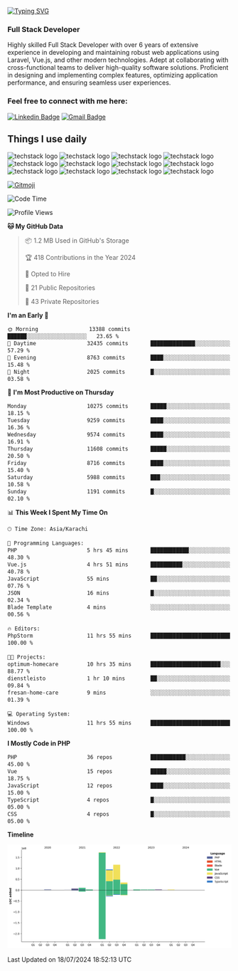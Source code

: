 [![Typing SVG](https://readme-typing-svg.demolab.com?font=Permanent+Marker&size=31&pause=1000&color=00A11F&center=true&random=false&width=435&lines=Hi+%F0%9F%91%8B%2C+I'm+Waheed+Sindhani)](https://git.io/typing-svg)
### Full Stack Developer
Highly skilled Full Stack Developer with over 6 years of extensive experience in developing and maintaining robust web applications using Laravel, Vue.js, and other modern technologies. Adept at collaborating with cross-functional teams to deliver high-quality software solutions. Proficient in designing and implementing complex features, optimizing application performance, and ensuring seamless user experiences. 

### Feel free to connect with me here:

[![Linkedin Badge](https://img.shields.io/badge/-waheedsindhani-blue?style=flat-square&logo=Linkedin&logoColor=white&link=https://www.linkedin.com/in/waheed-sindhani/)](https://www.linkedin.com/in/waheed-sindhani/)
[![Gmail Badge](https://img.shields.io/badge/-waheed.eliccs@gmail.com-c14438?style=flat-square&logo=Gmail&logoColor=white&link=mailto:waheed.eliccs@gmail.com)](mailto:waheed.eliccs@gmail.com)

## Things I use daily
![techstack logo](https://readme-components.vercel.app/api?component=logo&logo=react&text=false&animation=spin&fill=000000&svgfill=2d79c7)
![techstack logo](https://readme-components.vercel.app/api?component=logo&logo=vue.js&text=false&fill=000000&svgfill=4FC08D)
![techstack logo](https://readme-components.vercel.app/api?component=logo&logo=laravel&text=false&fill=000000&svgfill=FF2D20)
![techstack logo](https://readme-components.vercel.app/api?component=logo&logo=javascript&text=false&fill=000000&svgfill=F7DF1E)
![techstack logo](https://readme-components.vercel.app/api?component=logo&logo=mysql&text=false&fill=000000&svgfill=4479A1)
![techstack logo](https://readme-components.vercel.app/api?component=logo&logo=quasar&text=false&svgfill=050A14&fill=ffffaa&animation=spin)
![techstack logo](https://readme-components.vercel.app/api?component=logo&logo=typescript&text=false&fill=000000&svgfill=3178C6)
![techstack logo](https://readme-components.vercel.app/api?component=logo&logo=node.js&text=false&fill=000000&svgfill=5FA04E)
![techstack logo](https://readme-components.vercel.app/api?component=logo&logo=tailwindcss&text=false&fill=000000&svgfill=06B6D4)
![techstack logo](https://readme-components.vercel.app/api?component=logo&logo=docker&text=false&fill=000000&svgfill=2496ED)
![techstack logo](https://readme-components.vercel.app/api?component=logo&logo=linux&text=false&fill=000000&svgfill=FCC624)
![techstack logo](https://readme-components.vercel.app/api?component=logo&logo=amazonaws&text=false&fill=000000&svgfill=232F3E)



<!--
**Sindhani/sindhani** is a ✨ _special_ ✨ repository because its `README.md` (this file) appears on your GitHub profile.

Here are some ideas to get you started:

- 🔭 I’m currently working on ...
- 🌱 I’m currently learning ...
- 👯 I’m looking to collaborate on ...
- 🤔 I’m looking for help with ...
- 💬 Ask me about ...
- 📫 How to reach me: ...
- 😄 Pronouns: ...
- ⚡ Fun fact: ...
-->
<a href="https://gitmoji.dev">
  <img
    src="https://img.shields.io/badge/gitmoji-%20😜%20😍-FFDD67.svg?style=flat-square"
    alt="Gitmoji"
  />
</a>

<!--START_SECTION:waka-->
![Code Time](http://img.shields.io/badge/Code%20Time-190%20hrs%2021%20mins-blue)

![Profile Views](http://img.shields.io/badge/Profile%20Views-2-blue)

**🐱 My GitHub Data** 

> 📦 1.2 MB Used in GitHub's Storage 
 > 
> 🏆 418 Contributions in the Year 2024
 > 
> 💼 Opted to Hire
 > 
> 📜 21 Public Repositories 
 > 
> 🔑 43 Private Repositories 
 > 
**I'm an Early 🐤** 

```text
🌞 Morning                13388 commits       ██████░░░░░░░░░░░░░░░░░░░   23.65 % 
🌆 Daytime                32435 commits       ██████████████░░░░░░░░░░░   57.29 % 
🌃 Evening                8763 commits        ████░░░░░░░░░░░░░░░░░░░░░   15.48 % 
🌙 Night                  2025 commits        █░░░░░░░░░░░░░░░░░░░░░░░░   03.58 % 
```
📅 **I'm Most Productive on Thursday** 

```text
Monday                   10275 commits       █████░░░░░░░░░░░░░░░░░░░░   18.15 % 
Tuesday                  9259 commits        ████░░░░░░░░░░░░░░░░░░░░░   16.36 % 
Wednesday                9574 commits        ████░░░░░░░░░░░░░░░░░░░░░   16.91 % 
Thursday                 11608 commits       █████░░░░░░░░░░░░░░░░░░░░   20.50 % 
Friday                   8716 commits        ████░░░░░░░░░░░░░░░░░░░░░   15.40 % 
Saturday                 5988 commits        ███░░░░░░░░░░░░░░░░░░░░░░   10.58 % 
Sunday                   1191 commits        █░░░░░░░░░░░░░░░░░░░░░░░░   02.10 % 
```


📊 **This Week I Spent My Time On** 

```text
🕑︎ Time Zone: Asia/Karachi

💬 Programming Languages: 
PHP                      5 hrs 45 mins       ████████████░░░░░░░░░░░░░   48.30 % 
Vue.js                   4 hrs 51 mins       ██████████░░░░░░░░░░░░░░░   40.78 % 
JavaScript               55 mins             ██░░░░░░░░░░░░░░░░░░░░░░░   07.76 % 
JSON                     16 mins             █░░░░░░░░░░░░░░░░░░░░░░░░   02.34 % 
Blade Template           4 mins              ░░░░░░░░░░░░░░░░░░░░░░░░░   00.56 % 

🔥 Editors: 
PhpStorm                 11 hrs 55 mins      █████████████████████████   100.00 % 

🐱‍💻 Projects: 
optimum-homecare         10 hrs 35 mins      ██████████████████████░░░   88.77 % 
dienstleisto             1 hr 10 mins        ██░░░░░░░░░░░░░░░░░░░░░░░   09.84 % 
fresan-home-care         9 mins              ░░░░░░░░░░░░░░░░░░░░░░░░░   01.39 % 

💻 Operating System: 
Windows                  11 hrs 55 mins      █████████████████████████   100.00 % 
```

**I Mostly Code in PHP** 

```text
PHP                      36 repos            ███████████░░░░░░░░░░░░░░   45.00 % 
Vue                      15 repos            █████░░░░░░░░░░░░░░░░░░░░   18.75 % 
JavaScript               12 repos            ████░░░░░░░░░░░░░░░░░░░░░   15.00 % 
TypeScript               4 repos             █░░░░░░░░░░░░░░░░░░░░░░░░   05.00 % 
CSS                      4 repos             █░░░░░░░░░░░░░░░░░░░░░░░░   05.00 % 
```



**Timeline**

![Lines of Code chart](https://raw.githubusercontent.com/Sindhani/Sindhani/main/assets/bar_graph.png)


 Last Updated on 18/07/2024 18:52:13 UTC
<!--END_SECTION:waka-->
